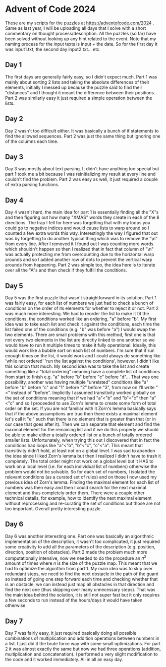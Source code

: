 # Advent of Code 2024
These are my scripts for the puzzles at https://adventofcode.com/2024 . Same as last year, I will be uploading all days that I solve with a short commentary on thought process/description. All the puzzles (so far) have been solved without looking up any hint related to the event. Note that my naming process for the input texts is input + the date. So for the first day it was input1.txt, the second day input2.txt... etc.

## Day 1
The first days are generally fairly easy, so I didn't expect much. Part 1 was mainly about sorting 2 lists and taking the absolute differences of their elements, initially I messed up because the puzzle said to find their "distances" and I thought it meant the difference between their positions. Part 2 was similarly easy it just required a simple operation between the lists.

## Day 2
Day 2 wasn't too difficult either. It was basically a bunch of if statements to find the allowed sequences. Part 2 was just the same thing but ignoring one of the columns each time.

## Day 3
Day 3 was mostly about text parsing. It didn't have anything too special but part 1 took me a bit because I was reinitializing my result at every line and couldn't find the problem. Part 2 was easy as well, it just required a couple of extra parsing functions. 

## Day 4
Day 4 wasn't hard, the main idea for part 1 is essentially finding all the "X"s and then figuring out how many "XMAS" words they create in each of the 8 directions. The trap I fell for here was forgetting that with my loops you could go to negative indices and would cause lists to warp around so I counted a few extra words this way. Interestingly the way I figured that out was by forgetting to do another typical thing which was to remove the "\n" from every line. After I removed it I found out I was counting more words which shouldn't happen so then I realized that in fact that column of "\n" was actually protecting me from overcounting due to the horizontal warp arounds and so I added another row of dots to prevent the vertical warp arounds from happening. Part 2 was simple too, the idea here is to iterate over all the "A"s and then check if they fulfill the conditions. 

## Day 5
Day 5 was the first puzzle that wasn't straightforward in its solution. Part 1 was fairly easy, for each list of numbers we just had to check a bunch of conditions on the order of its elements for whether to reject it or not. Part 2 was much more interesting. We had to reorder the list to make it fit the conditions, the conditions worked like an ordering, "a" before "b". My first idea was to take each list and check it against the conditions, each time the list failed one of the conditions (e.g. "b" was before "a") I would swap the two elements. There are small problems with this method, first one is that not every two elements in the list are directly linked to one another so we would have to run it multiple times to make it fully operational. Ideally, this would work like a bubble sort on each list of numbers. I'm sure that if run enough times on the list, it would work and I could always do something like 'while not ordered' 'run the list against the conditions', however, I didn't like this solution that much. My second idea was to take the list and create something like a "total ordering" meaning have a complete list of conditions from start to finish e.g. "a" before "b" before "c" before "d"... That was one possibility, another was having multiple "unrelated" conditions like "a" before "b" before "c" and "1" before "2" before "3", from now on I'll write "<" instead of "before". Implicitly I assumed transitivity worked globally on the set of conditions meaning that if we had "a"<"b" and "b"<"c" then "a"<"c" and so I proceeded to use Zorn's lemma to create some form of total order on the set. If you are not familiar with it Zorn's lemma basically says that if the above assumptions are true then there exists a maximal element let's call it "el" such that there is no element that is greater than that (or in our case that goes after it). Then we can separate that element and find the maximal element for the remaining list and if we do this properly we should be able to make either a totally ordered list or a bunch of totally ordered smaller lists. Unfortunately, when trying this out I discovered that in fact the conditions had loops like "a"<"b", "b"<"c", "c"<"a". This meant that transitivity didn't hold, at least not on a global level. I was sad to abandon the idea since I liked Zorn's lemma but then I realized I didn't have to trash it completely. The total order might not work on a global level but it HAS to work on a local level (i.e. for each individual list of numbers) otherwise the problem would not be solvable. So for each set of numbers, I isolated the relevant conditions (as a curated set of rules) and on those I now used my previous idea of Zorn's lemma. Finding the maximal element for each list of numbers was then easy and then I could search for the next maximal element and thus completely order them. There were a couple other technical details, for example, how to identify the next maximal element without reprocessing and re-curating the set of conditions but those are not too important. Overall pretty interesting puzzle. 

## Day 6
Day 6 was another interesting one. Part one was basically an algorithmic implementation of the description, it wasn't too complicated, it just required some creativity to add all the parameters of the description (e.g. position, direction, position of obstacles). Part 2 made the problem much more computationally intensive, now we needed to do the procedure an $n^2$ amount of times where $n$ is the size of the puzzle map. This meant that we had to optimize the algorithm from part 1. My main idea was to skip over redundant steps, we need to find the next obstacle in the path of the guard so instead of going one step forward each time and checking whether that is an obstacle, we can instead just map all obstacles in that direction and find the next one (thus skipping over many unnecessary steps). That was the main idea behind the solution, it is still not super fast but it only requires a few seconds to run instead of the hours/days it would have taken otherwise.

## Day 7
Day 7 was fairly easy, it just required basically doing all possible combinations of multiplication and addition operations between numbers in a list. I just did it the brute force way with some small optimizations. For part 2 it was almost exactly the same but now we had three operations (addition, multiplication and concatenation). I performed a very slight modification to the code and it worked immediately. All in all an easy day.
